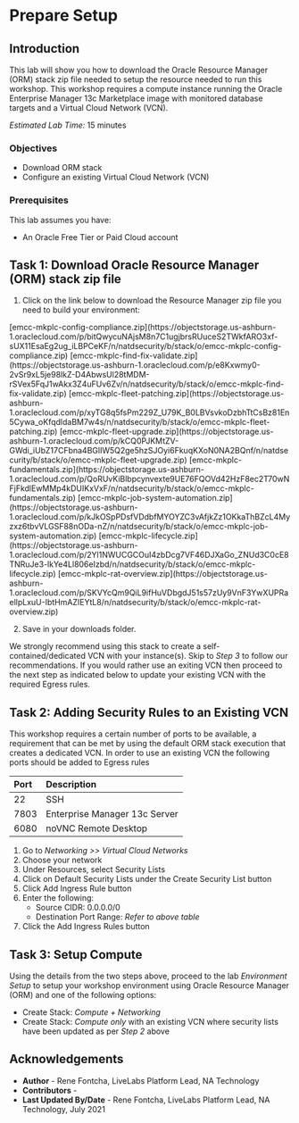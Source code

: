 # Prepare Setup

## Introduction
This lab will show you how to download the Oracle Resource Manager (ORM) stack zip file needed to setup the resource needed to run this workshop. This workshop requires a compute instance running the Oracle Enterprise Manager 13c Marketplace image with monitored database targets and a Virtual Cloud Network (VCN).

*Estimated Lab Time:* 15 minutes

### Objectives
-   Download ORM stack
-   Configure an existing Virtual Cloud Network (VCN)

### Prerequisites
This lab assumes you have:
- An Oracle Free Tier or Paid Cloud account

## Task 1: Download Oracle Resource Manager (ORM) stack zip file
1.  Click on the link below to download the Resource Manager zip file you need to build your environment:
<if type="config-compliance">
[emcc-mkplc-config-compliance.zip](https://objectstorage.us-ashburn-1.oraclecloud.com/p/bitQwycuNAjsM8n7C1ugjbrsRUuceS2TWkfARO3xf-sUX11EsaEg2ug_iLBPCeKF/n/natdsecurity/b/stack/o/emcc-mkplc-config-compliance.zip)
</if>
<if type="find-fix-validate">
[emcc-mkplc-find-fix-validate.zip](https://objectstorage.us-ashburn-1.oraclecloud.com/p/e8Kxwmy0-2vSr9xL5je98lkZ-D4AbwsUl28tMDM-rSVex5FqJ1wAkx3Z4uFUv6Zv/n/natdsecurity/b/stack/o/emcc-mkplc-find-fix-validate.zip)
</if>
<if type="fleet-patching">
[emcc-mkplc-fleet-patching.zip](https://objectstorage.us-ashburn-1.oraclecloud.com/p/xyTG8q5fsPm229Z_U79K_B0LBVsvkoDzbhTtCsBz81En5Cywa_oKfqdldaBM7w4s/n/natdsecurity/b/stack/o/emcc-mkplc-fleet-patching.zip)
</if>
<if type="fleet-upgrade">
[emcc-mkplc-fleet-upgrade.zip](https://objectstorage.us-ashburn-1.oraclecloud.com/p/kCQ0PJKMtZV-GWdi_iUbZ17CFbna4BGlIW5Q2ge5hzSJOyi6FkuqKXoN0NA2BQnf/n/natdsecurity/b/stack/o/emcc-mkplc-fleet-upgrade.zip)
</if>
<if type="fundamentals">
[emcc-mkplc-fundamentals.zip](https://objectstorage.us-ashburn-1.oraclecloud.com/p/QoRUvKiBlbpcynvexte9UE76FQOVd42HzF8ec2T70wNFjFkdlEwMMp4kDUIKxVxF/n/natdsecurity/b/stack/o/emcc-mkplc-fundamentals.zip)
</if>
<if type="job-system-automation">
[emcc-mkplc-job-system-automation.zip](https://objectstorage.us-ashburn-1.oraclecloud.com/p/kJkOSpPDsfVDdbfMYOYZC3vAfjkZz1OKkaThBZcL4Myzxz6tbvVLGSF88nODa-nZ/n/natdsecurity/b/stack/o/emcc-mkplc-job-system-automation.zip)
</if>
<if type="lifecycle">
[emcc-mkplc-lifecycle.zip](https://objectstorage.us-ashburn-1.oraclecloud.com/p/2Yl1NWUCGCOuI4zbDcg7VF46DJXaGo_ZNUd3C0cE8TNRuJe3-lkYe4Ll806eIzbd/n/natdsecurity/b/stack/o/emcc-mkplc-lifecycle.zip)
</if>
<if type="rat-overview">
[emcc-mkplc-rat-overview.zip](https://objectstorage.us-ashburn-1.oraclecloud.com/p/SKVYcQm9QiL9ifHuVDbgdJ51s57zUy9VnF3YwXUPRaellpLxuU-IbtHmAZIEYtL8/n/natdsecurity/b/stack/o/emcc-mkplc-rat-overview.zip)
</if>

2.  Save in your downloads folder.

We strongly recommend using this stack to create a self-contained/dedicated VCN with your instance(s). Skip to *Step 3* to follow our recommendations. If you would rather use an exiting VCN then proceed to the next step as indicated below to update your existing VCN with the required Egress rules.

## Task 2: Adding Security Rules to an Existing VCN   
This workshop requires a certain number of ports to be available, a requirement that can be met by using the default ORM stack execution that creates a dedicated VCN. In order to use an existing VCN the following ports should be added to Egress rules

| Port           |Description                            |
| :------------- | :------------------------------------ |
| 22             | SSH                                   |
| 7803           | Enterprise Manager 13c Server         |
| 6080           | noVNC Remote Desktop                  |

1.  Go to *Networking >> Virtual Cloud Networks*
2.  Choose your network
3.  Under Resources, select Security Lists
4.  Click on Default Security Lists under the Create Security List button
5.  Click Add Ingress Rule button
6.  Enter the following:  
    - Source CIDR: 0.0.0.0/0
    - Destination Port Range: *Refer to above table*
7.  Click the Add Ingress Rules button

## Task 3: Setup Compute   
Using the details from the two steps above, proceed to the lab *Environment Setup* to setup your workshop environment using Oracle Resource Manager (ORM) and one of the following options:
-  Create Stack:  *Compute + Networking*
-  Create Stack:  *Compute only* with an existing VCN where security lists have been updated as per *Step 2* above

## Acknowledgements
  - **Author** - Rene Fontcha, LiveLabs Platform Lead, NA Technology
  - **Contributors** -  
  - **Last Updated By/Date** - Rene Fontcha, LiveLabs Platform Lead, NA Technology, July 2021
